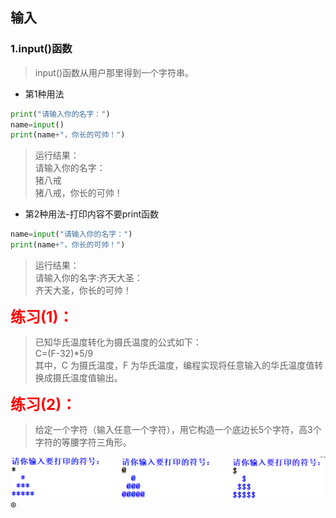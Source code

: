 ## 输入
### 1.input()函数
>input()函数从用户那里得到一个字符串。

* 第1种用法
```python
print("请输入你的名字：")
name=input()
print(name+"，你长的可帅！")
```
>运行结果：<br>
请输入你的名字：<br>
猪八戒<br>
猪八戒，你长的可帅！<br>

* 第2种用法-打印内容不要print函数
```python
name=input("请输入你的名字：")
print(name+"，你长的可帅！")
```
>运行结果：<br>
请输入你的名字:齐天大圣：<br>
齐天大圣，你长的可帅！<br>

<font style="font-size: 24px;color: red;font-weight: 700">练习(1)：</font><br/>
>已知华氏温度转化为摄氏温度的公式如下：<br>
C=(F-32)*5/9 <br>
其中，C 为摄氏温度，F 为华氏温度，编程实现将任意输入的华氏温度值转换成摄氏温度值输出。<br>

<font style="font-size: 24px;color: red;font-weight: 700">练习(2)：</font><br/>
>给定一个字符（输入任意一个字符），用它构造一个底边长5个字符，高3个字符的等腰字符三角形。<br>

<img src="../images/03-1.png" alt="">®





























